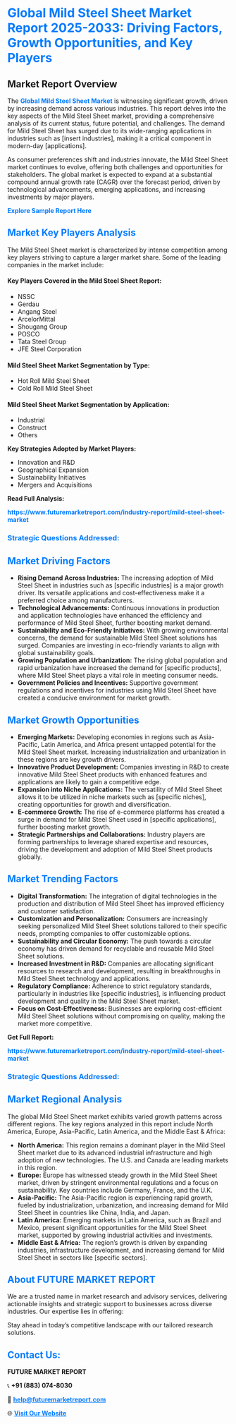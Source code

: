<h1 style="color: #007BFF;">Global Mild Steel Sheet Market Report 2025-2033: Driving Factors, Growth Opportunities, and Key Players</h1>

<section id="overview">
<h2>Market Report Overview</h2>
<p>The <a href="https://www.futuremarketreport.com/industry-report/mild-steel-sheet-market" style="color: #007BFF; text-decoration: none;"><strong>Global Mild Steel Sheet Market</strong></a> is witnessing significant growth, driven by increasing demand across various industries. This report delves into the key aspects of the Mild Steel Sheet market, providing a comprehensive analysis of its current status, future potential, and challenges. The demand for Mild Steel Sheet has surged due to its wide-ranging applications in industries such as [insert industries], making it a critical component in modern-day [applications].</p>
<p>As consumer preferences shift and industries innovate, the Mild Steel Sheet market continues to evolve, offering both challenges and opportunities for stakeholders. The global market is expected to expand at a substantial compound annual growth rate (CAGR) over the forecast period, driven by technological advancements, emerging applications, and increasing investments by major players.</p>
</section>

<section id="overview">
<p><a href="https://www.futuremarketreport.com/request-sample/reportId=108280" style="color: #007BFF; text-decoration: none;"><strong>Explore Sample Report Here</strong></a></p>
</section>

<section id="key-players">
<h2 style="color: #007BFF;">Market Key Players Analysis</h2>
<p>The Mild Steel Sheet market is characterized by intense competition among key players striving to capture a larger market share. Some of the leading companies in the market include:</p>
<h4>Key Players Covered in the Mild Steel Sheet Report:</h4>
<ul><li>NSSC</li><li>Gerdau</li><li>Angang Steel</li><li>ArcelorMittal</li><li>Shougang Group</li><li>POSCO</li><li>Tata Steel Group</li><li>JFE Steel Corporation</li></ul>
<h4>Mild Steel Sheet Market Segmentation by Type:</h4>
<ul><li>Hot Roll Mild Steel Sheet</li><li>Cold Roll Mild Steel Sheet</li></ul>

<h4>Mild Steel Sheet Market Segmentation by Application:</h4>
<ul><li>Industrial</li><li>Construct</li><li>Others</li></ul>
<p><strong>Key Strategies Adopted by Market Players:</strong></p>
<ul>
<li>Innovation and R&D</li>
<li>Geographical Expansion</li>
<li>Sustainability Initiatives</li>
<li>Mergers and Acquisitions</li>
</ul>
</section>

<section>
<p><strong>Read Full Analysis: </strong></p><a href="https://www.futuremarketreport.com/industry-report/mild-steel-sheet-market" style="color: #007BFF; text-decoration: none;"><strong>https://www.futuremarketreport.com/industry-report/mild-steel-sheet-market</strong></a>
<h3 style="color: #007BFF;">Strategic Questions Addressed:</h3>
</section>

<section id="driving-factors">
<h2 style="color: #007BFF;">Market Driving Factors</h2>
<ul>
<li><strong>Rising Demand Across Industries:</strong> The increasing adoption of Mild Steel Sheet in industries such as [specific industries] is a major growth driver. Its versatile applications and cost-effectiveness make it a preferred choice among manufacturers.</li>
<li><strong>Technological Advancements:</strong> Continuous innovations in production and application technologies have enhanced the efficiency and performance of Mild Steel Sheet, further boosting market demand.</li>
<li><strong>Sustainability and Eco-Friendly Initiatives:</strong> With growing environmental concerns, the demand for sustainable Mild Steel Sheet solutions has surged. Companies are investing in eco-friendly variants to align with global sustainability goals.</li>
<li><strong>Growing Population and Urbanization:</strong> The rising global population and rapid urbanization have increased the demand for [specific products], where Mild Steel Sheet plays a vital role in meeting consumer needs.</li>
<li><strong>Government Policies and Incentives:</strong> Supportive government regulations and incentives for industries using Mild Steel Sheet have created a conducive environment for market growth.</li>
</ul>
</section>

<section id="growth-opportunities">
<h2 style="color: #007BFF;">Market Growth Opportunities</h2>
<ul>
<li><strong>Emerging Markets:</strong> Developing economies in regions such as Asia-Pacific, Latin America, and Africa present untapped potential for the Mild Steel Sheet market. Increasing industrialization and urbanization in these regions are key growth drivers.</li>
<li><strong>Innovative Product Development:</strong> Companies investing in R&D to create innovative Mild Steel Sheet products with enhanced features and applications are likely to gain a competitive edge.</li>
<li><strong>Expansion into Niche Applications:</strong> The versatility of Mild Steel Sheet allows it to be utilized in niche markets such as [specific niches], creating opportunities for growth and diversification.</li>
<li><strong>E-commerce Growth:</strong> The rise of e-commerce platforms has created a surge in demand for Mild Steel Sheet used in [specific applications], further boosting market growth.</li>
<li><strong>Strategic Partnerships and Collaborations:</strong> Industry players are forming partnerships to leverage shared expertise and resources, driving the development and adoption of Mild Steel Sheet products globally.</li>
</ul>
</section>

<section id="trending-factors">
<h2 style="color: #007BFF;">Market Trending Factors</h2>
<ul>
<li><strong>Digital Transformation:</strong> The integration of digital technologies in the production and distribution of Mild Steel Sheet has improved efficiency and customer satisfaction.</li>
<li><strong>Customization and Personalization:</strong> Consumers are increasingly seeking personalized Mild Steel Sheet solutions tailored to their specific needs, prompting companies to offer customizable options.</li>
<li><strong>Sustainability and Circular Economy:</strong> The push towards a circular economy has driven demand for recyclable and reusable Mild Steel Sheet solutions.</li>
<li><strong>Increased Investment in R&D:</strong> Companies are allocating significant resources to research and development, resulting in breakthroughs in Mild Steel Sheet technology and applications.</li>
<li><strong>Regulatory Compliance:</strong> Adherence to strict regulatory standards, particularly in industries like [specific industries], is influencing product development and quality in the Mild Steel Sheet market.</li>
<li><strong>Focus on Cost-Effectiveness:</strong> Businesses are exploring cost-efficient Mild Steel Sheet solutions without compromising on quality, making the market more competitive.</li>
</ul>
</section>

<section>
<p><strong>Get Full Report: </strong></p><a href="https://www.futuremarketreport.com/industry-report/mild-steel-sheet-market" style="color: #007BFF; text-decoration: none;"><strong>https://www.futuremarketreport.com/industry-report/mild-steel-sheet-market</strong></a>
<h3 style="color: #007BFF;">Strategic Questions Addressed:</h3>
</section>


<section id="regional-analysis">
<h2 style="color: #007BFF;">Market Regional Analysis</h2>
<p>The global Mild Steel Sheet market exhibits varied growth patterns across different regions. The key regions analyzed in this report include North America, Europe, Asia-Pacific, Latin America, and the Middle East & Africa:</p>
<ul>
<li><strong>North America:</strong> This region remains a dominant player in the Mild Steel Sheet market due to its advanced industrial infrastructure and high adoption of new technologies. The U.S. and Canada are leading markets in this region.</li>
<li><strong>Europe:</strong> Europe has witnessed steady growth in the Mild Steel Sheet market, driven by stringent environmental regulations and a focus on sustainability. Key countries include Germany, France, and the U.K.</li>
<li><strong>Asia-Pacific:</strong> The Asia-Pacific region is experiencing rapid growth, fueled by industrialization, urbanization, and increasing demand for Mild Steel Sheet in countries like China, India, and Japan.</li>
<li><strong>Latin America:</strong> Emerging markets in Latin America, such as Brazil and Mexico, present significant opportunities for the Mild Steel Sheet market, supported by growing industrial activities and investments.</li>
<li><strong>Middle East & Africa:</strong> The region’s growth is driven by expanding industries, infrastructure development, and increasing demand for Mild Steel Sheet in sectors like [specific sectors].</li>
</ul>
</section>

<footer>
<h2 style="color: #007BFF;">About FUTURE MARKET REPORT</h2>
<p>We are a trusted name in market research and advisory services, delivering actionable insights and strategic support to businesses across diverse industries. Our expertise lies in offering:</p>

<p>Stay ahead in today’s competitive landscape with our tailored research solutions.</p>

<h2 style="color: #007BFF;">Contact Us:</h2>
<p><strong>FUTURE MARKET REPORT</strong></p>
<p>📞 <strong>+91 (883) 074-8030</strong></p>
<p>📧 <strong><a href="mailto:help@futuremarketreport.com" style="color: #007BFF;">help@futuremarketreport.com</a></strong></p>
<p>🌐 <strong><a href="https://www.futuremarketreport.com/" style="color: #007BFF;">Visit Our Website</a></strong></p>
</footer>
